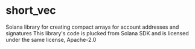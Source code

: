 # short_vec
Solana library for creating compact arrays for account addresses and signatures
This library's code is plucked from Solana SDK and is licensed under the same license, Apache-2.0

